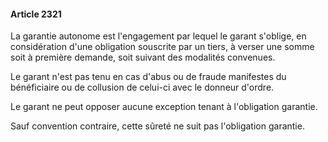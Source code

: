 #### Article 2321

La garantie autonome est l'engagement par lequel le garant s'oblige, en considération d'une obligation souscrite par un tiers, à verser une somme soit à première demande, soit suivant des modalités convenues.

Le garant n'est pas tenu en cas d'abus ou de fraude manifestes du bénéficiaire ou de collusion de celui-ci avec le donneur d'ordre.

Le garant ne peut opposer aucune exception tenant à l'obligation garantie.

Sauf convention contraire, cette sûreté ne suit pas l'obligation garantie.

